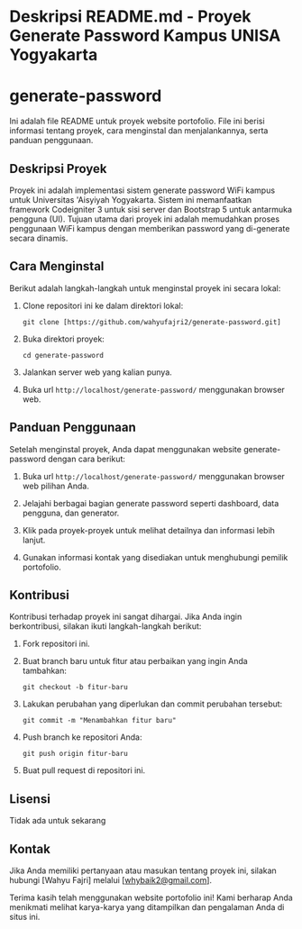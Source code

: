 # Deskripsi README.md - Proyek Generate Password Kampus UNISA Yogyakarta
# generate-password

Ini adalah file README untuk proyek website portofolio. File ini berisi informasi tentang proyek, cara menginstal dan menjalankannya, serta panduan penggunaan.

## Deskripsi Proyek

Proyek ini adalah implementasi sistem generate password WiFi kampus untuk Universitas 'Aisyiyah Yogyakarta. Sistem ini memanfaatkan framework Codeigniter 3 untuk sisi server dan Bootstrap 5 untuk antarmuka pengguna (UI). Tujuan utama dari proyek ini adalah memudahkan proses penggunaan WiFi kampus dengan memberikan password yang di-generate secara dinamis.

## Cara Menginstal

Berikut adalah langkah-langkah untuk menginstal proyek ini secara lokal:

1. Clone repositori ini ke dalam direktori lokal:
   ```
   git clone [https://github.com/wahyufajri2/generate-password.git]
   ```

2. Buka direktori proyek:
   ```
   cd generate-password
   ```

3. Jalankan server web yang kalian punya.

4. Buka url `http://localhost/generate-password/` menggunakan browser web.

## Panduan Penggunaan

Setelah menginstal proyek, Anda dapat menggunakan website generate-password dengan cara berikut:

1. Buka url `http://localhost/generate-password/` menggunakan browser web pilihan Anda.

2. Jelajahi berbagai bagian generate password seperti dashboard, data pengguna, dan generator.

3. Klik pada proyek-proyek untuk melihat detailnya dan informasi lebih lanjut.

4. Gunakan informasi kontak yang disediakan untuk menghubungi pemilik portofolio.

## Kontribusi

Kontribusi terhadap proyek ini sangat dihargai. Jika Anda ingin berkontribusi, silakan ikuti langkah-langkah berikut:

1. Fork repositori ini.

2. Buat branch baru untuk fitur atau perbaikan yang ingin Anda tambahkan:
   ```
   git checkout -b fitur-baru
   ```

3. Lakukan perubahan yang diperlukan dan commit perubahan tersebut:
   ```
   git commit -m "Menambahkan fitur baru"
   ```

4. Push branch ke repositori Anda:
   ```
   git push origin fitur-baru
   ```

5. Buat pull request di repositori ini.

## Lisensi

Tidak ada untuk sekarang

## Kontak

Jika Anda memiliki pertanyaan atau masukan tentang proyek ini, silakan hubungi [Wahyu Fajri] melalui [whybaik2@gmail.com].

Terima kasih telah menggunakan website portofolio ini! Kami berharap Anda menikmati melihat karya-karya yang ditampilkan dan pengalaman Anda di situs ini.
